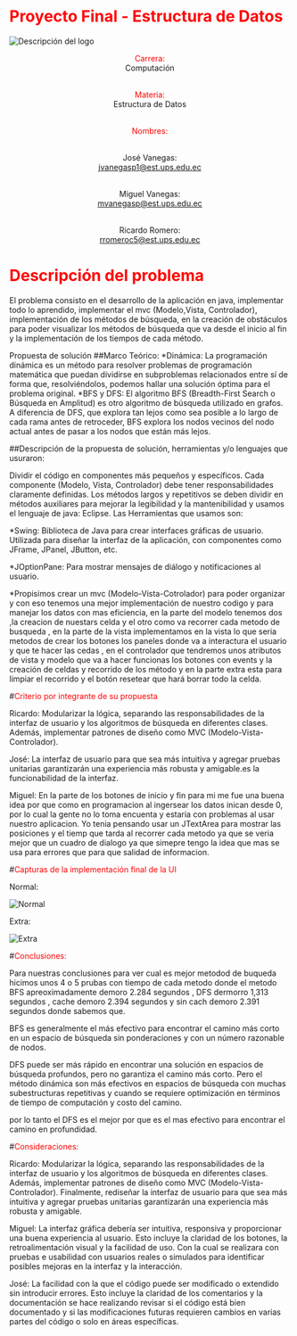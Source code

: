 # <span style="color: red;">Proyecto Final - Estructura de Datos</span>
![Descripción del logo](https://drive.google.com/uc?id=1vktiEFvA6a9KMZhUFFxx8SAPHqPdbCZl)



<div style="text-align: center;">

  <span style="color: red;">Carrera: </span>
  <br>
  Computación
  <br><br>

  <span style="color: red;">Materia: </span>
  <br>
  Estructura de Datos
  <br><br>

  <span style="color: red;">Nombres: </span>
  <br><br>

  José Vanegas:<br>
  jvanegasp1@est.ups.edu.ec
  <br><br>

  Miguel Vanegas:<br>
  mvanegasp@est.ups.edu.ec
  <br><br>

  Ricardo Romero:<br>
  rromeroc5@est.ups.edu.ec

</div>



# <span style="color: red;">Descripción del problema</span>

El problema consisto en el desarrollo de la aplicación en java, implementar todo lo aprendido, implementar el mvc (Modelo,Vista, Controlador), implementación de los métodos de búsqueda, en la creación de obstáculos para poder visualizar los métodos de búsqueda que va desde el inicio al fin  y la implementación de los tiempos de cada método.

Propuesta de solución
##Marco Teórico: 
*Dinámica:
La programación dinámica es un método para resolver problemas de programación matemática que puedan dividirse en subproblemas relacionados entre sí de forma que, resolviéndolos, podemos hallar una solución óptima para el problema original.
*BFS y  DFS: 
El algoritmo BFS (Breadth-First Search o Búsqueda en Amplitud) es otro algoritmo de búsqueda utilizado en grafos. A diferencia de DFS, que explora tan lejos como sea posible a lo largo de cada rama antes de retroceder, BFS explora los nodos vecinos del nodo actual antes de pasar a los nodos que están más lejos.

##Descripción de la propuesta de solución, herramientas y/o lenguajes que usuraron:

Dividir el código en componentes más pequeños y específicos. Cada componente (Modelo, Vista, Controlador) debe tener responsabilidades claramente definidas. Los métodos largos y repetitivos se deben dividir en métodos auxiliares para mejorar la legibilidad y la mantenibilidad y usamos el lenguaje de java: Eclipse.
Las Herramientas que usamos son:

*Swing: Biblioteca de Java para crear interfaces gráficas de usuario. Utilizada para diseñar la interfaz de la aplicación, con componentes como JFrame, JPanel, JButton, etc.

*JOptionPane: Para mostrar mensajes de diálogo y notificaciones al usuario.

*Propisimos crear un mvc (Modelo-Vista-Cotrolador) para poder organizar y con eso tenemos una mejor implementación de nuestro codigo y para manejar los datos con mas eficiencia, en la parte del modelo tenemos dos ,la creacion de nuestars celda y el otro como va recorrer cada metodo de busqueda , en la parte de la vista implementamos en la vista lo que seria metodos de crear los botones los paneles donde va a interactura el usuario y  que te hacer las cedas , en el controlador 
que tendremos unos atributos de vista y modelo que va a hacer funcionas los botones con events y la creación de celdas y recorrido de los método y en la parte extra esta para limpiar el recorrido y el botón resetear que hará borrar todo la celda.


#<span style="color: red;">Criterio por integrante de su propuesta </span>

Ricardo: Modularizar la lógica, separando las responsabilidades de la interfaz de usuario y los algoritmos de búsqueda en diferentes clases. Además, implementar patrones de diseño como MVC (Modelo-Vista-Controlador).

José: La interfaz de usuario para que sea más intuitiva y agregar pruebas unitarias garantizarán una experiencia más robusta y amigable.es la funcionabilidad de la interfaz.

Miguel: En la parte de los botones de inicio y fin para mi me fue una buena idea por que como en programacion al ingersear los datos inican desde 0, por lo cual la gente no lo toma encuenta y estaria con problemas al usar nuestro aplicacion. Yo tenia pensando usar un JTextArea para mostrar las posiciones y el tiemp que tarda al recorrer cada metodo ya que se veria mejor que un cuadro de dialogo ya que simepre tengo la idea que mas se usa para errores que para que salidad de informacion.

#<span style="color: red;">Capturas de la implementación final de la UI </span>

Normal:

![Normal](C:\Users/DELL\Downloads\Norma.png.jpeg)

Extra:

![Extra](C:\Users\DELL\Downloads\extra.png.jpeg)


#<span style="color: red;">Conclusiones:</span>

Para nuestras conclusiones para ver cual es mejor metodod de buqueda hicimos unos 4 o 5 prubas con tiempo de cada metodo donde el metodo BFS apreoximadamente demoro 2.284 segundos , DFS dermorro 1,313 segundos , cache demoro 2.394 segundos y sin cach demoro 2.391 segundos donde sabemos que.

BFS es generalmente el más efectivo para encontrar el camino más corto en un espacio de búsqueda sin ponderaciones y con un número razonable de nodos.

DFS puede ser más rápido en encontrar una solución en espacios de búsqueda profundos, pero no garantiza el camino más corto.
Pero el método dinámica son más efectivos en espacios de búsqueda con muchas subestructuras repetitivas y cuando se requiere optimización en términos de tiempo de computación y costo del camino.

por lo tanto el DFS es el mejor por que  es el mas efectivo para encontrar el camino en profundidad.

#<span style="color: red;">Consideraciones:</span>

Ricardo: Modularizar la lógica, separando las responsabilidades de la interfaz de usuario y los algoritmos de búsqueda en diferentes clases. Además, implementar patrones de diseño como MVC (Modelo-Vista-Controlador). Finalmente, rediseñar la interfaz de usuario para que sea más intuitiva y agregar pruebas unitarias garantizarán una experiencia más robusta y amigable.

Miguel: La interfaz gráfica debería ser intuitiva, responsiva y proporcionar una buena experiencia al usuario. Esto incluye la claridad de los botones, la retroalimentación visual y la facilidad de uso. Con la cual se realizara con pruebas e usabilidad con usuarios reales o simulados para identificar posibles mejoras en la interfaz y la interacción.

José: La facilidad con la que el código puede ser modificado o extendido sin introducir errores. Esto incluye la claridad de los comentarios y la documentación se hace realizando revisar si el código está bien documentado y si las modificaciones futuras requieren cambios en varias partes del código o solo en áreas específicas.

